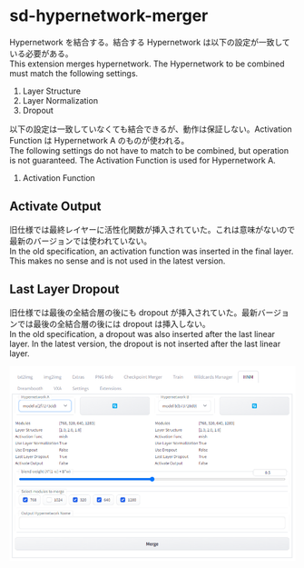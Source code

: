 # sd-hypernetwork-merger
Hypernetwork を結合する。結合する Hypernetwork は以下の設定が一致している必要がある。  
This extension merges hypernetwork. The Hypernetwork to be combined must match the following settings.
1. Layer Structure
2. Layer Normalization
3. Dropout


以下の設定は一致していなくても結合できるが、動作は保証しない。Activation Function は Hypernetwork A のものが使われる。  
The following settings do not have to match to be combined, but operation is not guaranteed. The Activation Function is used for Hypernetwork A.  
1. Activation Function

## Activate Output
旧仕様では最終レイヤーに活性化関数が挿入されていた。これは意味がないので最新のバージョンでは使われていない。  
In the old specification, an activation function was inserted in the final layer. This makes no sense and is not used in the latest version.  

## Last Layer Dropout
旧仕様では最後の全結合層の後にも dropout が挿入されていた。最新バージョンでは最後の全結合層の後には dropout は挿入しない。  
In the old specification, a dropout was also inserted after the last linear layer. In the latest version, the dropout is not inserted after the last linear layer.

![](https://github.com/dskjal/sd-hypernetwork-merger/blob/main/misc/screenshot.png)
